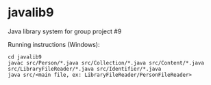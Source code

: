# javalib9
Java library system for group project #9

Running instructions (Windows):
```
cd javalib9
javac src/Person/*.java src/Collection/*.java src/Content/*.java src/LibraryFileReader/*.java src/Identifier/*.java
java src/<main file, ex: LibraryFileReader/PersonFileReader>
```
